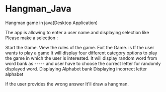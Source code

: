 # Hangman_Java


Hangman game in java(Desktop Application)

The app is allowing to enter a user name and displaying selection like Please make a selection :

Start the Game.
View the rules of the game.
Exit the Game. is If the user wants to play a game It will display four different category options to play the game in which the user is interested.
It will display random word from word bank as ----- and user have to choose the correct letter for randomly displayed word. Displaying Alphabet bank Displaying incorrect letter alphabet

If the user provides the wrong answer It'll draw a hangman.
